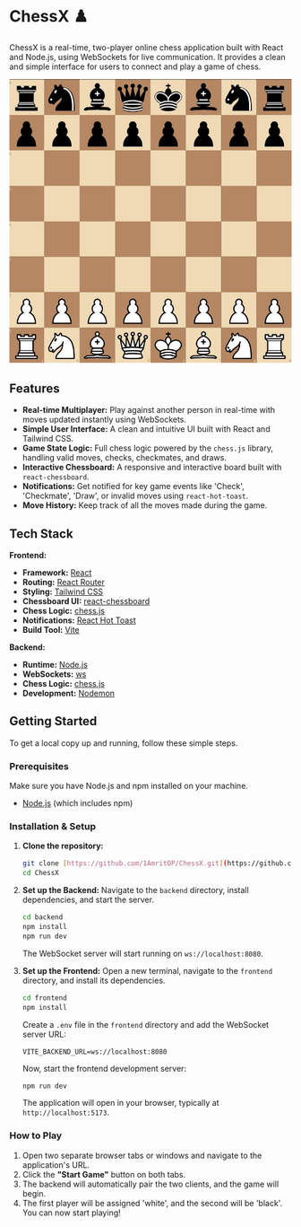 # ChessX ♟️

ChessX is a real-time, two-player online chess application built with React and Node.js, using WebSockets for live communication. It provides a clean and simple interface for users to connect and play a game of chess.

![Chessboard](frontend/src/assets/chessBoard.jpg)

## Features

-   **Real-time Multiplayer:** Play against another person in real-time with moves updated instantly using WebSockets.
-   **Simple User Interface:** A clean and intuitive UI built with React and Tailwind CSS.
-   **Game State Logic:** Full chess logic powered by the `chess.js` library, handling valid moves, checks, checkmates, and draws.
-   **Interactive Chessboard:** A responsive and interactive board built with `react-chessboard`.
-   **Notifications:** Get notified for key game events like 'Check', 'Checkmate', 'Draw', or invalid moves using `react-hot-toast`.
-   **Move History:** Keep track of all the moves made during the game.

## Tech Stack

**Frontend:**
-   **Framework:** [React](https://reactjs.org/)
-   **Routing:** [React Router](https://reactrouter.com/)
-   **Styling:** [Tailwind CSS](https://tailwindcss.com/)
-   **Chessboard UI:** [react-chessboard](https://www.npmjs.com/package/react-chessboard)
-   **Chess Logic:** [chess.js](https://www.npmjs.com/package/chess.js)
-   **Notifications:** [React Hot Toast](https://react-hot-toast.com/)
-   **Build Tool:** [Vite](https://vitejs.dev/)

**Backend:**
-   **Runtime:** [Node.js](https://nodejs.org/)
-   **WebSockets:** [ws](https://www.npmjs.com/package/ws)
-   **Chess Logic:** [chess.js](https://www.npmjs.com/package/chess.js)
-   **Development:** [Nodemon](https://nodemon.io/)

## Getting Started

To get a local copy up and running, follow these simple steps.

### Prerequisites

Make sure you have Node.js and npm installed on your machine.
-   [Node.js](https://nodejs.org/en/download/) (which includes npm)

### Installation & Setup

1.  **Clone the repository:**
    ```sh
    git clone [https://github.com/1AmritOP/ChessX.git](https://github.com/1AmritOP/ChessX.git)
    cd ChessX
    ```

2.  **Set up the Backend:**
    Navigate to the `backend` directory, install dependencies, and start the server.
    ```sh
    cd backend
    npm install
    npm run dev
    ```
    The WebSocket server will start running on `ws://localhost:8080`.

3.  **Set up the Frontend:**
    Open a new terminal, navigate to the `frontend` directory, and install its dependencies.
    ```sh
    cd frontend
    npm install
    ```
    Create a `.env` file in the `frontend` directory and add the WebSocket server URL:
    ```
    VITE_BACKEND_URL=ws://localhost:8080
    ```
    Now, start the frontend development server:
    ```sh
    npm run dev
    ```
    The application will open in your browser, typically at `http://localhost:5173`.

### How to Play

1.  Open two separate browser tabs or windows and navigate to the application's URL.
2.  Click the **"Start Game"** button on both tabs.
3.  The backend will automatically pair the two clients, and the game will begin.
4.  The first player will be assigned 'white', and the second will be 'black'. You can now start playing!
